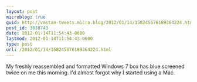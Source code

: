 ```yaml
---
layout: post
microblog: true
guid: http://vmstan-tweets.micro.blog/2012/01/14/158245676189364224.html
post_id: 3038743
date: 2012-01-14T11:54:43-0600
lastmod: 2012-01-14T11:54:43-0600
type: post
url: /2012/01/14/158245676189364224.html
---
```

My freshly reassembled and formatted Windows 7 box has blue screened twice on me this morning. I'd almost forgot why I started using a Mac.
